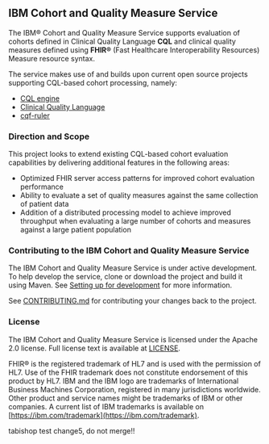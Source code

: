 ## IBM Cohort and Quality Measure Service

The IBM® Cohort and Quality Measure Service supports evaluation of cohorts defined in Clinical Quality Language **CQL** and clinical quality measures defined using **FHIR®** (Fast Healthcare Interoperability Resources) Measure resource syntax.

The service makes use of and builds upon current open source projects supporting CQL-based cohort processing, namely:
- [CQL engine](https://github.com/DBCG/cql_engine)
- [Clinical Quality Language](https://github.com/cqframework/clinical_quality_language)
- [cqf-ruler](https://github.com/DBCG/cqf-ruler)

### Direction and Scope

This project looks to extend existing CQL-based cohort evaluation capabilities by delivering additional features in the following areas:
- Optimized FHIR server access patterns for improved cohort evaluation performance
- Ability to evaluate a set of quality measures against the same collection of patient data
- Addition of a distributed processing model to achieve improved throughput when evaluating a large number of cohorts and measures against a large patient population

### Contributing to the IBM Cohort and Quality Measure Service
The IBM Cohort and Quality Measure Service is under active development. To help develop the service, clone or download the project and build it using Maven.
See [Setting up for development](docs/dev-guide/getting-started.md) for more information.

See [CONTRIBUTING.md](CONTRIBUTING.md) for contributing your changes back to the project.

### License
The IBM Cohort and Quality Measure Service is licensed under the Apache 2.0 license. Full license text is
available at [LICENSE](LICENSE).

FHIR® is the registered trademark of HL7 and is used with the permission of HL7. Use of the FHIR trademark does not constitute endorsement of this product by HL7.
IBM and the IBM logo are trademarks of International Business Machines Corporation, registered in many jurisdictions worldwide. Other product and service names might be trademarks of IBM or other companies. A current list of IBM trademarks is available on [https://ibm.com/trademark](https://ibm.com/trademark).

tabishop test change5, do not merge!!
